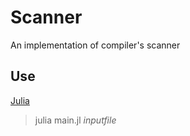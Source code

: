 # Scanner

An implementation of compiler's scanner

## Use

[Julia](https://julialang.org/)

> julia main.jl *inputfile*
